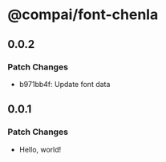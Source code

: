 # @compai/font-chenla

## 0.0.2

### Patch Changes

- b971bb4f: Update font data

## 0.0.1

### Patch Changes

- Hello, world!
